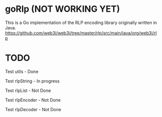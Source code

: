 # goRlp (NOT WORKING YET)
This is a Go implementation of the RLP encoding library originally written in Java. https://github.com/web3j/web3j/tree/master/rlp/src/main/java/org/web3j/rlp


# TODO
Test utils - Done

Test rlpString - In progress

Test rlpList - Not Done

Test rlpEncoder - Not Done

Test rlpDecoder - Not Done
